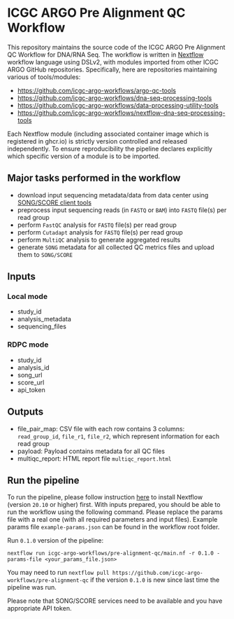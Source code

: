 # ICGC ARGO Pre Alignment QC Workflow

This repository maintains the source code of the ICGC ARGO Pre Alignment QC Workflow for DNA/RNA Seq. The workflow is written in [Nextflow](https://www.nextflow.io/) workflow language using DSLv2, with modules imported from other ICGC ARGO GitHub repositories. Specifically, here are repositories maintaining various of tools/modules:

* https://github.com/icgc-argo-workflows/argo-qc-tools
* https://github.com/icgc-argo-workflows/dna-seq-processing-tools
* https://github.com/icgc-argo-workflows/data-processing-utility-tools
* https://github.com/icgc-argo-workflows/nextflow-dna-seq-processing-tools

Each Nextflow module (including associated container image which is registered in ghcr.io) is strictly
version controlled and released independently. To ensure reproducibility the pipeline declares explicitly
which specific version of a module is to be imported.

## Major tasks performed in the workflow
* download input sequencing metadata/data from data center using [SONG/SCORE client tools](https://docs.icgc-argo.org/docs/submission/submitting-molecular-data#data-submission-client-configuration)
* preprocess input sequencing reads (in `FASTQ` or `BAM`) into `FASTQ` file(s) per read group
* perform `FastQC` analysis for `FASTQ` file(s) per read group
* perform `Cutadapt` analysis for `FASTQ` file(s) per read group
* perform `MultiQC` analysis to generate aggregated results
* generate `SONG` metadata for all collected QC metrics files and upload them to `SONG/SCORE`

## Inputs
### Local mode
- study_id
- analysis_metadata
- sequencing_files

### RDPC mode
- study_id
- analysis_id
- song_url
- score_url
- api_token

## Outputs
- file_pair_map: CSV file with each row contains 3 columns: `read_group_id`, `file_r1`, `file_r2`, which represent information for each read group
- payload: Payload contains metadata for all QC files
- multiqc_report: HTML report file `multiqc_report.html`


## Run the pipeline
To run the pipeline, please follow instruction [here](https://www.nextflow.io/docs/latest/getstarted.html#installation) to install Nextflow (version `20.10` or higher) first. 
With inputs prepared, you should be able to run the workflow using the following command. Please replace the params file with a real one (with all required parameters and input files). Example params file `example-params.json` can be found in the workflow root folder.

Run `0.1.0` version of the pipeline:
```
nextflow run icgc-argo-workflows/pre-alignment-qc/main.nf -r 0.1.0 -params-file <your_params_file.json>
```

You may need to run `nextflow pull https://github.com/icgc-argo-workflows/pre-alignment-qc` if the version `0.1.0` is new since last time the pipeline was run.

Please note that SONG/SCORE services need to be available and you have appropriate API token.

